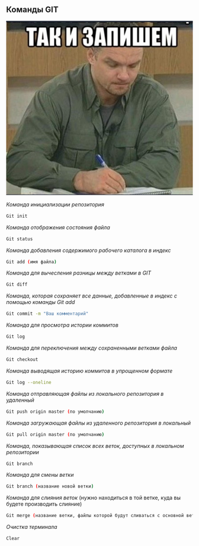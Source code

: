 ## Команды GIT ##

![Епифанцев мем](Епифанцев_мем.jpg)

*Команда инициализации репозитория*

```sh
Git init
```

*Команда отображения состояния файла*

```sh 
Git status
```

*Команда добавления содержимого рабочего каталога в индекс*

```sh
Git add (имя файла)  
```
*Команда для вычесления разницы между ветками в GIT*

```sh
Git diff
```

*Команда, которая сохраняет все данные, добавленные в индекс с помощью команды Git add*

```sh
Git commit -m "Ваш комментарий"
```
*Команда для просмотра истории коммитов*
```sh
Git log
```
*Команда для переключения между сохраненными ветками файла*
```sh
Git checkout
```
*Команда выводящая историю коммитов в упрощенном формате*
```sh
Git log --oneline 
```
*Команда отправляющая файлы из локального репозитория в удаленный*

```sh
Git push origin master (по умолчанию)
```
*Команда загружающая файлы из удаленного репозитория в локальный*

```sh
Git pull origin master (по умолчанию) 
```

*Команда, показывающая список всех веток, доступных в локальном репозитории*

```sh
Git branch
```
*Команда для смены ветки*

```sh
Git branch (название новой ветки)
```
*Команда для слияния веток* (нужно находиться в той ветке, куда вы будете производить слияние)

```sh
Git merge (название ветки, файлы которой будут сливаться с основной веткой) 
```
*Очистка терминала*

```sh
Clear
```







